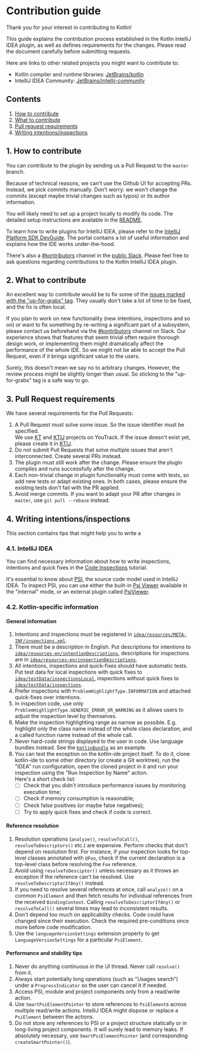 # Contribution guide

Thank you for your interest in contributing to Kotlin!

This guide explains the contribution process established in the Kotlin IntelliJ IDEA plugin, as well as defines requirements for the changes.
Please read the document carefully before submitting requests.

Here are links to other related projects you might want to contribute to:

- Kotlin compiler and runtime libraries: [JetBrains/kotlin](https://github.com/JetBrains/kotlin)
- IntelliJ IDEA Community: [JetBrains/intellij-community](https://github.com/JetBrains/intellij-community)

## Contents

1. [How to contribute](#1-how-to-contribute)
2. [What to contribute](#2-what-to-contribute)
3. [Pull request requirements](#3-pull-request-requirements)
4. [Writing intentions/inspections](#4-writing-intentionsinspections)

## 1. How to contribute

You can contribute to the plugin by sending us a Pull Request to the `master` branch.

Because of technical reasons, we can't use the Github UI for accepting PRs.  Instead, we pick commits manually. Don't worry: 
we won't change the commits (except maybe trivial changes such as typos) or its author information.

You will likely need to set up a project locally to modify its code.
The detailed setup instructions are available in the [README](README.md).

To learn how to write plugins for IntelliJ IDEA, please refer to the 
[IntelliJ Platform SDK DevGuide](https://jetbrains.org/intellij/sdk/docs/intro/welcome.html). 
The portal contains a lot of useful information and explains how the IDE works under-the-hood.

There's also a [#kontributors](https://kotlinlang.slack.com/archives/C0BUHC9HD) channel in the [public Slack](https://surveys.jetbrains.com/s3/kotlin-slack-sign-up). 
Please feel free to ask questions regarding contributions to the Kotlin IntelliJ IDEA plugin.

## 2. What to contribute

An excellent way to contribute would be to fix some of the [issues marked with the "up-for-grabs" tag](https://youtrack.jetbrains.com/issues/KT?q=tag:%20%7BUp%20For%20Grabs%7D%20and%20(State:%20Open%20or%20State:%20Backlog)%20and%20(Subsystems:%20IDE*)).
They usually don't take a lot of time to be fixed, and the fix is often local.

If you plan to work on new functionality (new intentions, inspections and so on) or want to fix something by re-writing a significant
part of a subsystem, please contact us beforehand via the [#kontributors](https://kotlinlang.slack.com/archives/C0BUHC9HD) channel on Slack. Our experience shows that features that seem
trivial often require thorough design work, or implementing them might dramatically affect the performance of the whole IDE.
So we might not be able to accept the Pull Request, even if it brings significant value to the users.

Surely, this doesn't mean we say no to arbitrary changes. However, the review process might be slightly longer than usual. So sticking
to the "up-for-grabs" tag is a safe way to go.

## 3. Pull Request requirements

We have several requirements for the Pull Requests:

1. A Pull Request must solve some issue. So the issue identifier must be specified.  
   We use [KT](https://youtrack.jetbrains.com/issues/KT) and [KTIJ](https://youtrack.jetbrains.com/issues/KTIJ) projects on YouTrack.
   If the issue doesn't exist yet, please create it in [KTIJ](https://youtrack.jetbrains.com/issues/KTIJ).
2. Do not submit Pull Requests that solve multiple issues that aren't interconnected. Create several PRs instead.
3. The plugin must still work after the change. Please ensure the plugin compiles and runs successfully after the change.
4. Each non-trivial change in plugin functionality must come with tests, so add new tests or adapt existing ones. 
   In both cases, please ensure the existing tests don't fail with the PR applied.
5. Avoid merge commits. If you want to adapt your PR after changes in `master`, use `git pull --rebase` instead.

## 4. Writing intentions/inspections

This section contains tips that might help you to write a 

### 4.1. IntelliJ IDEA

You can find necessary information about how to write inspections, intentions and quick fixes 
in the [Code Inspections](https://jetbrains.org/intellij/sdk/docs/tutorials/code_inspections.html) tutorial.

It's essential to know 
about [PSI](https://www.jetbrains.org/intellij/sdk/docs/basics/architectural_overview/psi.html), the source code model used in IntelliJ IDEA.
To inspect PSI, you can use either the built-in [Psi Viewer](https://www.jetbrains.com/help/idea/psi-viewer.html) available 
in the "internal" mode, or an external plugin called [PsiViewer](https://plugins.jetbrains.com/plugin/227-psiviewer).

### 4.2. Kotlin-specific information

#### General information

1. Intentions and inspections must be registered in [`idea/resources/META-INF/inspections.xml`](idea/resources/META-INF/inspections.xml).
2. There must be a description in English.
   Put descriptions for intentions to [`idea/resources-en/intentionDescriptions`](idea/resources-en/intentionDescriptions),
   descriptions for inspections are in [`idea/resources-en/inspectionDescriptions`](idea/resources-en/inspectionDescriptions).
3. All intentions, inspections and quick-fixes should have automatic tests.
   Put test data for local inspections with quick fixes to [`idea/testData/inspectionsLocal`](idea/tests/testData/inspectionsLocal),
   inspections without quick fixes to [`idea/testData/inspections`](idea/tests/testData/inspections).
4. Prefer inspections with `ProblemHighlightType.INFORMATION` and attached quick-fixes over intentions.
5. In inspection code, use only `ProblemHighlightType.GENERIC_ERROR_OR_WARNING` as it allows users to adjust 
   the inspection level by themselves.
6. Make the inspection highlighting range as narrow as possible. E.g. highlight only the class name instead of the whole class declaration,
   and a called function name instead of the whole call.
7. Never hard-code strings displayed to the user in code. Use language bundles instead.
   See the [`KotlinBundle`](idea/resources-en/messages/KotlinBundle.properties) as an example.
8. You can test the exception on the kotlin-ide project itself. To do it, clone kotlin-ide to some other directory 
   (or create a Git worktree), run the "IDEA" run configuration, open the cloned project in it and run your inspection using
   the "Run Inspection by Name" action.  
   Here's a short check list:
   - [ ] Check that you didn't introduce performance issues by monitoring execution time;
   - [ ] Check if memory consumption is reasonable;
   - [ ] Check false positives (or maybe false negatives);
   - [ ] Try to apply quick fixes and check if code is correct.

#### Reference resolution

1. Resolution operations (`analyze()`, `resolveToCall()`, `resolveToDescriptors()` etc.) are expensive. Perform checks that don't depend on
   resolution first. For instance, if your inspection looks for top-level classes annotated with `@Foo`, check if the current declaration is
   a top-level class before resolving the `Foo` reference.
2. Avoid using `resolveToDesciptor()` unless necessary as it throws an exception if the reference can't be resolved.
   Use `resolveToDescriptorIfAny()` instead.
3. If you need to resolve several references at once, call `analyze()` on a common `PsiElement` and then fetch results for individual
   references from the received `BindingContext`. Calling `resolveToDescriptorIfAny()` or `resolveToCall()` several times may lead to
   inconsistent results.
4. Don't depend too much on applicability checks. Code could have changed since their execution. Check the required pre-conditions once
   more before code modification.
5. Use the `languageVersionSettings` extension property to get `LanguageVersionSettings` for a particular `PsiElement`.

#### Performance and stability tips

1. Never do anything continuous in the UI thread. Never call `resolve()` from it.
2. Always start potentially long operations (such as "Usages search") under a `ProgressIndicator` so the user can cancel it if needed.
3. Access PSI, module and project components only from a read/write action.
4. Use `SmartPsiElementPointer` to store references to `PsiElement`s across multiple read/write actions. IntelliJ IDEA might dispose or
   replace a `PsiElement` between the actions.
5. Do not store any references to PSI or a project structure statically or in long-living project components. It will surely lead
   to memory leaks. If absolutely necessary, use `SmartPsiElementPointer` (and corresponding `createSmartPointer()`).